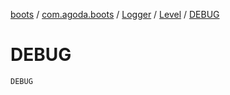 [boots](../../../index.md) / [com.agoda.boots](../../index.md) / [Logger](../index.md) / [Level](index.md) / [DEBUG](./-d-e-b-u-g.md)

# DEBUG

`DEBUG`